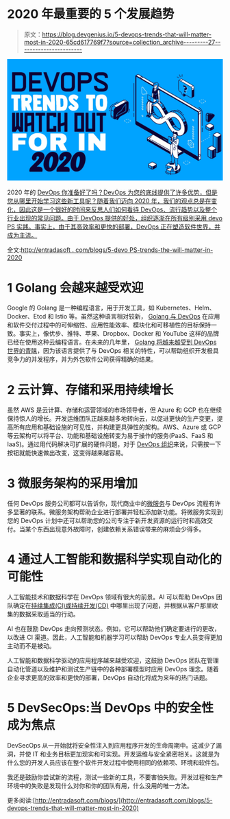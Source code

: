 # 2020 年最重要的 5 个发展趋势

> 原文：<https://blog.devgenius.io/5-devops-trends-that-will-matter-most-in-2020-65cd617769f7?source=collection_archive---------27----------------------->

![](img/913dda5a5abfe8f679cc78d45f53fcb6.png)

2020 年的 [DevOps 你准备好了吗？DevOps 为您的底线提供了许多优势，但是您从哪里开始学习这些新工具呢？随着我们迈向 2020 年，我们的观点总是在变化，因此这是一个很好的时间来反思人们如何看待 DevOps、流行趋势以及整个行业出现的常见问题。由于 DevOps 提供的好处，组织逐渐在所有级别采用 devo PS 实践。事实上，由于其高效率和更快的部署，DevOps 正在塑造软件世界，并成为主流。](http://entradasoft.com/blogs/5-devops-trends-that-will-matter-most-in-2020)

全文:[http://entradasoft . com/blogs/5-devo PS-trends-the-will-matter-in-2020](http://entradasoft.com/blogs/5-devops-trends-that-will-matter-most-in-2020)

# 1 Golang 会越来越受欢迎

Google 的 Golang 是一种编程语言，用于开发工具，如 Kubernetes、Helm、Docker、Etcd 和 Istio 等。虽然这种语言相对较新， [Golang 与 DevOps](http://entradasoft.com/blogs/5-devops-trends-that-will-matter-most-in-2020) 在应用和软件交付过程中的可伸缩性、应用性能效率、模块化和可移植性的目标保持一致。事实上，像优步、推特、苹果、Dropbox、Docker 和 YouTube 这样的品牌已经在使用这种云编程语言。在未来的几年里， [Golang 将越来越受到 DevOps 世界的青睐](http://entradasoft.com/blogs/5-devops-trends-that-will-matter-most-in-2020)，因为该语言提供了与 DevOps 相关的特性，可以帮助组织开发极具竞争力的并发程序，并为外包软件公司获得精确的结果。

# 2 云计算、存储和采用持续增长

虽然 AWS 是云计算、存储和运营领域的市场领导者，但 Azure 和 GCP 也在继续保持惊人的增长。开发运维团队正越来越多地转向云，以促进更快的生产变更，提高所有应用和基础设施的可见性，并构建更具弹性的架构。AWS、Azure 或 GCP 等云架构可以将平台、功能和基础设施转变为易于操作的服务(PaaS、FaaS 和 IaaS)。通过用代码解决可扩展的硬件问题，对于 [DevOps 组织](http://entradasoft.com/blogs/5-devops-trends-that-will-matter-most-in-2020)来说，只需按一下按钮就能快速做出改变，这变得越来越容易。

# **3 微服务架构的采用增加**

任何 DevOps 服务公司都可以告诉你，现代商业中的[微服务](http://entradasoft.com/blogs/5-devops-trends-that-will-matter-most-in-2020)与 DevOps 流程有许多显著的联系。微服务架构帮助企业进行部署并轻松添加新功能。将微服务实现到您的 DevOps 计划中还可以帮助您的公司专注于新开发资源的运行时和高效交付。当某个东西出现意外故障时，创建依赖关系错误带来的麻烦会少得多。

# 4 通过人工智能和数据科学实现自动化的可能性

人工智能技术和数据科学在 DevOps 领域有很大的前景。AI 可以帮助 DevOps 团队确定在[持续集成(CI)或持续开发(CD)](http://entradasoft.com/blogs/5-devops-trends-that-will-matter-most-in-2020) 中哪里出现了问题，并根据从客户那里收集的数据采取适当的行动。

AI 也在鼓励 DevOps 走向预测状态。例如，它可以帮助他们确定要进行的更改，以改进 CI 渠道。因此，人工智能和机器学习可以帮助 DevOps 专业人员变得更加主动而不是被动。

人工智能和数据科学驱动的应用程序越来越受欢迎，这鼓励 DevOps 团队在管理自动化管道以及维护和测试生产链中的各种部署模型时应用 DevOps 理念。随着企业寻求更高的效率和更快的部署，DevOps 自动化将成为来年的热门话题。

# 5 DevSecOps:当 DevOps 中的安全性成为焦点

DevSecOps 从一开始就将安全性注入到应用程序开发的生命周期中。这减少了漏洞，并使 IT 和业务目标更加现实和可实现。开发运维与安全紧密相关。这就是为什么您的开发人员应该在整个软件开发过程中使用相同的依赖项、环境和软件包。

我还是鼓励你尝试新的流程，测试一些新的工具，不要害怕失败。开发过程和生产环境中的失败是发现什么对你和你的团队有用，什么没用的唯一方法。

更多阅读:[http://entradasoft.com/blogs/](http://entradasoft.com/blogs/5-devops-trends-that-will-matter-most-in-2020)